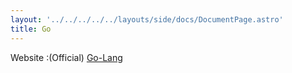 ```yaml
---
layout: '../../../../../layouts/side/docs/DocumentPage.astro'
title: Go
---
```

Website :(Official) [Go-Lang]()
<br/>
